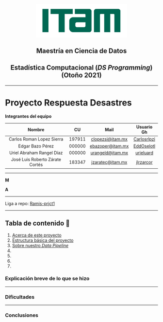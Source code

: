 <p align = "center">
    <img src="images/logo_itam.png" width="300" height="110" />

## <p align = "center"> Maestría en Ciencia de Datos

## <p align = "center"> Estadística Computacional (_DS Programming_)   (Otoño 2021)

---

# Proyecto Respuesta Desastres
**Integrantes del equipo**

| Nombre                          |     CU   | Mail             | Usuario Gh                                    |
| :-----------------------------: | :------: | :--------------: | :-------------------------------------------: |
| Carlos Roman Lopez Sierra       | 197911   | clopezsi@itam.mx	| [Carlosrlpzi](https://github.com/Carlosrlpzi) |
| Edgar Bazo Pérez                | 000000   | ebazoper@itam.mx | [EddOselotl](https://github.com/EddOselotl)   |
| Uriel Abraham Rangel Díaz       | 000000   | urangeld@itam.mx | [urieluard](https://github.com/urieluard)     |
| José Luis Roberto Zárate Cortés | 183347   | jzaratec@itam.mx | [jlrzarcor](https://github.com/jlrzarcor)     |

---

**M**

**A**

---

Liga a repo: [Ramis-prjct1](https://github.com/jlrzarcor/ITAM-ecomp2021-Ramis-prjct1)

---

## Tabla de contenido  :floppy_disk:

1. [Acerca de este proyecto](https://github.com/jlrzarcor/)
2. [Estructura básica del proyecto](https://github.com/jlrzarcor/)
3. [Sobre nuestro *Data Pipeline*](https://github.com/jlrzarcor/)
4. [](https://github.com/jlrzarcor/)
5. [](https://github.com/jlrzarcor/)
6. [](https://github.com/jlrzarcor/)
7. [](https://github.com/jlrzarcor/)


### Explicación breve de lo que se hizo

*******

### Dificultades

*******

### Conclusiones
